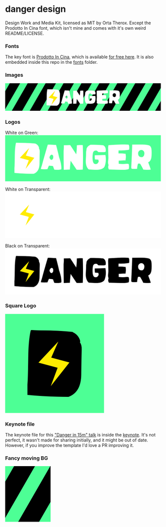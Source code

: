 # danger design

Design Work and Media Kit, licensed as MIT by Orta Therox. Except the Prodotto In Cina font, which isn't mine and comes with it's own weird README/LICENSE.

### Fonts

The key font is [Prodotto In Cina](http://www.dafont.com/prodotto-in-cina.font), which is available [for free here](http://www.dafont.com/prodotto-in-cina.font). It is also embedded inside this repo in the [fonts](fonts/) folder.

### Images

![Danger Hero Shot@2x](images/danger_hero_shot@2x.png)

### Logos

White on Green:
![Danger Logo @2x](images/danger_logo_@2x.png)

White on Transparent:
![Danger Logo White@2x](images/danger_logo_white@2x.png)

Black on Transparent:
![Danger Logo Black@2x](images/danger_logo_black@2x.png)

### Square Logo

![Danger Square Logo@2x](images/danger_square_logo@2x.png)

### Keynote file

The keynote file for this ["Danger in 15m" talk](https://speakerdeck.com/orta/danger-in-15m) is inside the [keynote](keynote/). It's not perfect,  it wasn't made for sharing initially, and it might be out of date. However, if you improve the template I'd love a PR improving it. 

### Fancy moving BG

![Danger Moving Bg](images/danger_moving_bg.gif)
